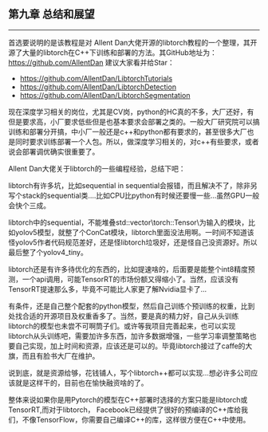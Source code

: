 ## 第九章 总结和展望
------

首选要说明的是该教程是对 Allent Dan大佬开源的libtorch教程的一个整理，其开源了大量的libtorch在C++下训练和部署的方法。其GitHub地址为：<https://github.com/AllentDan>
建议大家看并给Star：

+ https://github.com/AllentDan/LibtorchTutorials
+ https://github.com/AllentDan/LibtorchDetection
+ https://github.com/AllentDan/LibtorchSegmentation


现在深度学习相关的岗位，尤其是CV岗，python的HC真的不多，大厂还好，有但是要求高，小厂要求低些但是也基本要求会部署之类的。一般大厂研究院可以搞训练和部署分开搞，中小厂一般还是c++和python都有要求的，甚至很多大厂也是同时要求训练部署一个人包。所以，做深度学习相关的，对c++有些要求，或者说会部署调优确实很重要了。

Allent Dan大佬关于libtorch的一些编程经验，总结下吧：

libtorch有许多坑，比如sequential in sequential会报错，而且解决不了，除非另写个stack的sequential类….比如CPU比python有时候还要慢一些…虽然GPU一般会快个三成。

libtorch中的sequential，不能堆叠std::vector\torch::Tensor\为输入的模块，比如yolov5模型，就整了个ConCat模块，libtorch里面没法用啊。一时间不知道该怪yolov5作者代码规范差好，还是怪libtorch垃圾好，还是怪自己没资源好。所以最后整了个yolov4_tiny。

libtorch还是有许多待优化的东西的，比如提速啥的，后面要是能整个int8精度预测，一个api调用，可能TensorRT的市场份额又得缩小了。当然，应该没有TensorRT提速那么多，毕竟不可能比人家更了解Nvidia显卡了…

有条件，还是自己整个配套的python模型，然后自己训练个预训练的权重，比到处找合适的开源项目及权重香多了。当然，要是真的精力好，自己从头训练libtorch的模型也未尝不可啊筒子们。或许等我项目完善起来，也可以实现libtorch从头训练吧，需要加许多东西，加许多数据增强，一些学习率调整策略也要自己实现，加上时间和资源，应该还是可以的。毕竟libtorch接过了caffe的大旗，而且有脸书大厂在维护。

说到底，就是资源给够，花钱铺人，写个libtorch++都可以实现…想必许多公司应该就是这样干的，目前也在愉快融资啥的了。

整体来说如果你是用Pytorch的模型在C++部署时选择的方案只能是libtorch或TensorRT,而对于libtorch， Facebook已经提供了很好的预编译的C++库给我们，不像TensorFlow，你需要自己编译C++的库，这样很方便在C++中使用。





